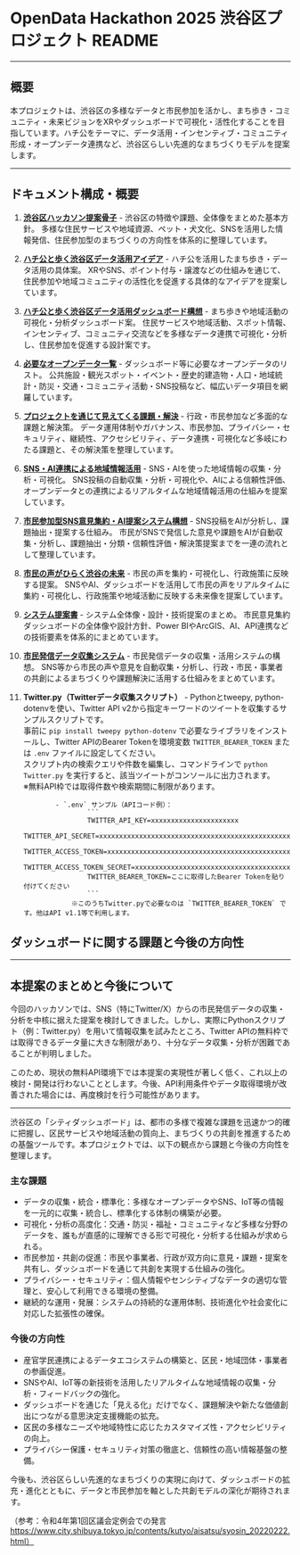 # OpenData Hackathon 2025 渋谷区プロジェクト README

---

## 概要
本プロジェクトは、渋谷区の多様なデータと市民参加を活かし、まち歩き・コミュニティ・未来ビジョンをXRやダッシュボードで可視化・活性化することを目指しています。ハチ公をテーマに、データ活用・インセンティブ・コミュニティ形成・オープンデータ連携など、渋谷区らしい先進的なまちづくりモデルを提案します。

---

## ドキュメント構成・概要
1. **[渋谷区ハッカソン提案骨子](./01.shibuya.md)**
        - 渋谷区の特徴や課題、全体像をまとめた基本方針。
            多様な住民サービスや地域資源、ペット・犬文化、SNSを活用した情報発信、住民参加型のまちづくりの方向性を体系的に整理しています。
2. **[ハチ公と歩く渋谷区データ活用アイデア](./02.hatikou.md)**
        - ハチ公を活用したまち歩き・データ活用の具体案。
            XRやSNS、ポイント付与・譲渡などの仕組みを通じて、住民参加や地域コミュニティの活性化を促進する具体的なアイデアを提案しています。
3. **[ハチ公と歩く渋谷区データ活用ダッシュボード構想](./03.dashboard.md)**
        - まち歩きや地域活動の可視化・分析ダッシュボード案。
            住民サービスや地域活動、スポット情報、インセンティブ、コミュニティ交流などを多様なデータ連携で可視化・分析し、住民参加を促進する設計案です。
4. **[必要なオープンデータ一覧](./04.opendata.md)**
        - ダッシュボード等に必要なオープンデータのリスト。
            公共施設・観光スポット・イベント・歴史的建造物・人口・地域統計・防災・交通・コミュニティ活動・SNS投稿など、幅広いデータ項目を網羅しています。
5. **[プロジェクトを通じて見えてくる課題・解決](./05.problem.md)**
        - 行政・市民参加など多面的な課題と解決策。
            データ運用体制やガバナンス、市民参加、プライバシー・セキュリティ、継続性、アクセシビリティ、データ連携・可視化など多岐にわたる課題と、その解決策を整理しています。
6. **[SNS・AI連携による地域情報活用](./06.SNS_AI.md)**
        - SNS・AIを使った地域情報の収集・分析・可視化。
            SNS投稿の自動収集・分析・可視化や、AIによる信頼性評価、オープンデータとの連携によるリアルタイムな地域情報活用の仕組みを提案しています。
7. **[市民参加型SNS意見集約・AI提案システム構想](./07.SNS_AI_Opinion.md)**
        - SNS投稿をAIが分析し、課題抽出・提案する仕組み。
            市民がSNSで発信した意見や課題をAIが自動収集・分析し、課題抽出・分類・信頼性評価・解決策提案までを一連の流れとして整理しています。
8. **[市民の声がひらく渋谷の未来](./08.市民の声がひらく渋谷の未来.md)**
        - 市民の声を集約・可視化し、行政施策に反映する提案。
            SNSやAI、ダッシュボードを活用して市民の声をリアルタイムに集約・可視化し、行政施策や地域活動に反映する未来像を提案しています。
9. **[システム提案書](./09.システム提案書.md)**
        - システム全体像・設計・技術提案のまとめ。
            市民意見集約ダッシュボードの全体像や設計方針、Power BIやArcGIS、AI、API連携などの技術要素を体系的にまとめています。
10. **[市民発信データ収集システム](./10.市民発信データ収集システム.md)**
        - 市民発信データの収集・活用システムの構想。
            SNS等から市民の声や意見を自動収集・分析し、行政・市民・事業者の共創によるまちづくりや課題解決に活用する仕組みをまとめています。

11. **Twitter.py（Twitterデータ収集スクリプト）**
        - Pythonとtweepy, python-dotenvを使い、Twitter API v2から指定キーワードのツイートを収集するサンプルスクリプトです。  
            事前に `pip install tweepy python-dotenv` で必要なライブラリをインストールし、Twitter APIのBearer Tokenを環境変数 `TWITTER_BEARER_TOKEN` または `.env` ファイルに設定してください。  
            スクリプト内の検索クエリや件数を編集し、コマンドラインで `python Twitter.py` を実行すると、該当ツイートがコンソールに出力されます。  
            ※無料API枠では取得件数や検索期間に制限があります。  


                - `.env` サンプル（APIコード例）：
                        ```
                        TWITTER_API_KEY=xxxxxxxxxxxxxxxxxxxxxx
                        TWITTER_API_SECRET=xxxxxxxxxxxxxxxxxxxxxxxxxxxxxxxxxxxxxxxxxxxxxxxxxx
                        TWITTER_ACCESS_TOKEN=xxxxxxxxxxxxxxxxxxxxxxxxxxxxxxxxxxxxxxxxxxxxxxx
                        TWITTER_ACCESS_TOKEN_SECRET=xxxxxxxxxxxxxxxxxxxxxxxxxxxxxxxxxxxxxxxxx
                        TWITTER_BEARER_TOKEN=ここに取得したBearer Tokenを貼り付けてください
                        ```
                    ※このうちTwitter.pyで必要なのは `TWITTER_BEARER_TOKEN` です。他はAPI v1.1等で利用します。


## ダッシュボードに関する課題と今後の方向性

---

## 本提案のまとめと今後について

今回のハッカソンでは、SNS（特にTwitter/X）からの市民発信データの収集・分析を中核に据えた提案を検討してきました。しかし、実際にPythonスクリプト（例：Twitter.py）を用いて情報収集を試みたところ、Twitter APIの無料枠では取得できるデータ量に大きな制限があり、十分なデータ収集・分析が困難であることが判明しました。

このため、現状の無料API環境下では本提案の実現性が著しく低く、これ以上の検討・開発は行わないこととします。今後、API利用条件やデータ取得環境が改善された場合には、再度検討を行う可能性があります。

---

渋谷区の「シティダッシュボード」は、都市の多様で複雑な課題を迅速かつ的確に把握し、区民サービスや地域活動の質向上、まちづくりの共創を推進するための基盤ツールです。本プロジェクトでは、以下の観点から課題と今後の方向性を整理します。

### 主な課題
- データの収集・統合・標準化：多様なオープンデータやSNS、IoT等の情報を一元的に収集・統合し、標準化する体制の構築が必要。
- 可視化・分析の高度化：交通・防災・福祉・コミュニティなど多様な分野のデータを、誰もが直感的に理解できる形で可視化・分析する仕組みが求められる。
- 市民参加・共創の促進：市民や事業者、行政が双方向に意見・課題・提案を共有し、ダッシュボードを通じて共創を実現する仕組みの強化。
- プライバシー・セキュリティ：個人情報やセンシティブなデータの適切な管理と、安心して利用できる環境の整備。
- 継続的な運用・発展：システムの持続的な運用体制、技術進化や社会変化に対応した拡張性の確保。

### 今後の方向性
- 産官学民連携によるデータエコシステムの構築と、区民・地域団体・事業者の参画促進。
- SNSやAI、IoT等の新技術を活用したリアルタイムな地域情報の収集・分析・フィードバックの強化。
- ダッシュボードを通じた「見える化」だけでなく、課題解決や新たな価値創出につながる意思決定支援機能の拡充。
- 区民の多様なニーズや地域特性に応じたカスタマイズ性・アクセシビリティの向上。
- プライバシー保護・セキュリティ対策の徹底と、信頼性の高い情報基盤の整備。

今後も、渋谷区らしい先進的なまちづくりの実現に向けて、ダッシュボードの拡充・進化とともに、データと市民参加を軸とした共創モデルの深化が期待されます。

（参考：令和4年第1回区議会定例会での発言 https://www.city.shibuya.tokyo.jp/contents/kutyo/aisatsu/syosin_20220222.html）